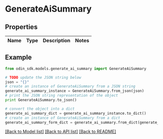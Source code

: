 # GenerateAiSummary


## Properties

Name | Type | Description | Notes
------------ | ------------- | ------------- | -------------

## Example

```python
from odin_sdk.models.generate_ai_summary import GenerateAiSummary

# TODO update the JSON string below
json = "{}"
# create an instance of GenerateAiSummary from a JSON string
generate_ai_summary_instance = GenerateAiSummary.from_json(json)
# print the JSON string representation of the object
print GenerateAiSummary.to_json()

# convert the object into a dict
generate_ai_summary_dict = generate_ai_summary_instance.to_dict()
# create an instance of GenerateAiSummary from a dict
generate_ai_summary_form_dict = generate_ai_summary.from_dict(generate_ai_summary_dict)
```
[[Back to Model list]](../README.md#documentation-for-models) [[Back to API list]](../README.md#documentation-for-api-endpoints) [[Back to README]](../README.md)


